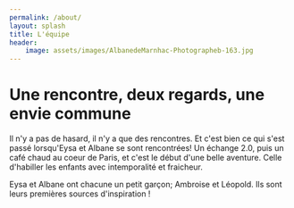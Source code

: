 ```yaml
---
permalink: /about/
layout: splash
title: L'équipe
header:
    image: assets/images/AlbanedeMarnhac-Photographeb-163.jpg
---
```


# Une rencontre, deux regards, une envie commune

Il n'y a pas de hasard, il n'y a que des rencontres. 
Et c'est bien ce qui s'est passé lorsqu'Eysa et Albane se sont rencontrées! 
Un échange 2.0, puis un café chaud au coeur de Paris, et c'est le début d'une belle aventure. 
Celle d'habiller les enfants avec intemporalité et fraicheur. 

Eysa et Albane ont chacune un petit garçon; Ambroise et Léopold. Ils sont leurs premières sources d'inspiration ! 

